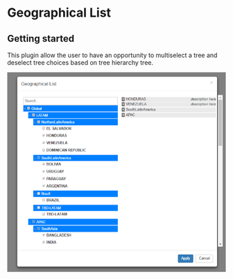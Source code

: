 # Geographical List

## Getting started

This plugin allow the user to have an opportunity to multiselect a tree and deselect tree choices based on tree hierarchy tree.


![alt text](screen1.png)
